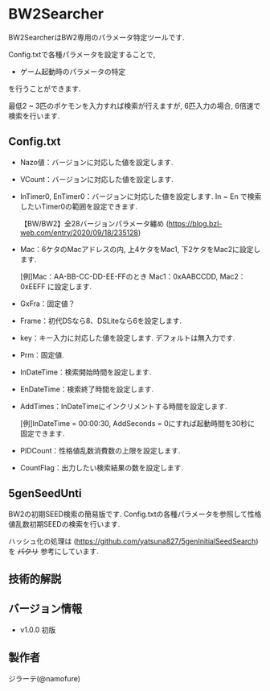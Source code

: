 # BW2Searcher
BW2SearcherはBW2専用のパラメータ特定ツールです.

Config.txtで各種パラメータを設定することで,
 - ゲーム起動時のパラメータの特定

を行うことができます.

最低2 ~ 3匹のポケモンを入力すれば検索が行えますが, 6匹入力の場合, 6倍速で検索を行います.

## Config.txt
 - Nazo値：バージョンに対応した値を設定します.
 - VCount：バージョンに対応した値を設定します.
 - InTimer0, EnTimer0：バージョンに対応した値を設定します. In ~ En で検索したいTimer0の範囲を設定できます.

    【BW/BW2】全28バージョンパラメータ纏め (https://blog.bzl-web.com/entry/2020/09/18/235128)
 - Mac：6ケタのMacアドレスの内, 上4ケタをMac1, 下2ケタをMac2に設定します.

    [例]Mac：AA-BB-CC-DD-EE-FFのとき  Mac1：0xAABCCDD, Mac2：0xEEFF に設定します.
 - GxFra：固定値？
 - Frame：初代DSなら8、DSLiteなら6を設定します.
 - key：キー入力に対応した値を設定します. デフォルトは無入力です.
 - Prm：固定値.

 - InDateTime：検索開始時間を設定します.
 - EnDateTime：検索終了時間を設定します.
 - AddTimes：InDateTimeにインクリメントする時間を設定します.

   [例]InDateTime = 00:00:30, AddSeconds = 0にすれば起動時間を30秒に固定できます.
 - PIDCount：性格値乱数消費数の上限を設定します.
 - CountFlag：出力したい検索結果の数を設定します.

## 5genSeedUnti
BW2の初期SEED検索の簡易版です. 
Config.txtの各種パラメータを参照して性格値乱数初期SEEDの検索を行います.

ハッシュ化の処理は (https://github.com/yatsuna827/5genInitialSeedSearch) を ~~パクリ~~ 参考にしています.

## 技術的解説


## バージョン情報
 - v1.0.0 初版

## 製作者
ジラーテ(@namofure)
